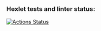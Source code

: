 ### Hexlet tests and linter status:
[![Actions Status](https://github.com/ulanivan/python-project-lvl1/workflows/hexlet-check/badge.svg)](https://github.com/ulanivan/python-project-lvl1/actions)